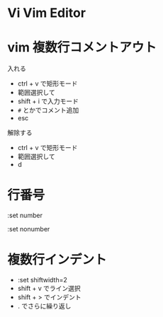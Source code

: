 # Vi Vim Editor

# vim 複数行コメントアウト
入れる

- ctrl + v で矩形モード
- 範囲選択して
- shift + i で入力モード
- `#` とかでコメント追加
- esc

解除する

- ctrl + v で矩形モード
- 範囲選択して
- d

# 行番号
:set number

:set nonumber

# 複数行インデント
- :set shiftwidth=2
- shift + v でライン選択
- shift + > でインデント
- . でさらに繰り返し
